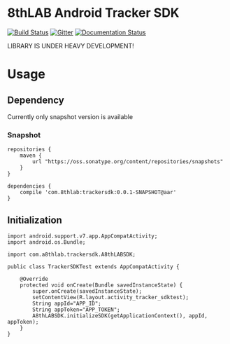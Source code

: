 # 8thLAB Android Tracker SDK

[![Build Status](https://travis-ci.org/8thlab/tracker-sdk-android.svg?branch=master)](https://travis-ci.org/8thlab/tracker-sdk-android) [![Gitter](https://badges.gitter.im/8thlab/tracker-sdk-android.svg)](https://gitter.im/8thlab/tracker-sdk-android?utm_source=badge&utm_medium=badge&utm_campaign=pr-badge) [![Documentation Status](https://readthedocs.org/projects/8thlab-android-tracker-sdk-docs/badge/?version=latest)](http://8thlab-android-tracker-sdk-docs.readthedocs.io/en/latest/?badge=latest)

LIBRARY IS UNDER HEAVY DEVELOPMENT!

# Usage

## Dependency

Currently only snapshot version is available

### Snapshot

```
repositories {
    maven {
        url "https://oss.sonatype.org/content/repositories/snapshots"
    }
}

dependencies {
    compile 'com.8thlab:trackersdk:0.0.1-SNAPSHOT@aar'
}
```

## Initialization

```
import android.support.v7.app.AppCompatActivity;
import android.os.Bundle;

import com.a8thlab.trackersdk.A8thLABSDK;

public class TrackerSDKTest extends AppCompatActivity {

    @Override
    protected void onCreate(Bundle savedInstanceState) {
        super.onCreate(savedInstanceState);
        setContentView(R.layout.activity_tracker_sdktest);
        String appId="APP_ID";
        String appToken="APP_TOKEN";
        A8thLABSDK.initializeSDK(getApplicationContext(), appId, appToken);
    }
}

```
